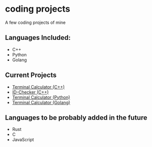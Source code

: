 # coding projects
A few coding projects of mine

## Languages Included:
+ C++
+ Python
+ Golang

## Current Projects
+ [Terminal Calculator (C++)](https://github.com/tpncoder/coding_projects/tree/main/c%2B%2B/terminal-calculator)
+ [ID-Checker (C++)](https://github.com/tpncoder/coding_projects/tree/main/c%2B%2B/id-checker)
+ [Terminal Calculator (Python)](https://github.com/tpncoder/coding_projects/tree/main/python/terminal_calculator)
+ [Terminal Calculator (Golang)](https://github.com/tpncoder/coding_projects/blob/main/go/calculator)

## Languages to be probably added in the future
+ Rust
+ C
+ JavaScript

